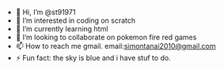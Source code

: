 - 👋 Hi, I’m @st91971
- 👀 I’m interested in coding on scratch
- 🌱 I’m currently learning html
- 💞️ I’m looking to collaborate on pokemon fire red games
- 📫 How to reach me gmail. email:simontanai2010@gmail.com
- ⚡ Fun fact: the sky is blue and i have stuf to do.

<!---
st91971/st91971 is a ✨ special ✨ repository because its `README.md` (this file) appears on your GitHub profile.
You can click the Preview link to take a look at your changes.
--->
